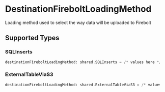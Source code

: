 # DestinationFireboltLoadingMethod

Loading method used to select the way data will be uploaded to Firebolt


## Supported Types

### SQLInserts

```python
destinationFireboltLoadingMethod: shared.SQLInserts = /* values here */
```

### ExternalTableViaS3

```python
destinationFireboltLoadingMethod: shared.ExternalTableViaS3 = /* values here */
```

